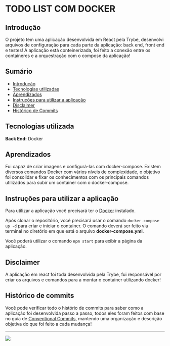 # TODO LIST COM DOCKER

## Introdução

O projeto tem uma aplicação desenvolvida em React pela Trybe, desenvolvi arquivos de configuração para cada parte da aplicação: back end, front end e testes! A aplicação está conteinerizada, foi feito a conexão entre os containeres e a orquestração com o compose da aplicação!

## Sumário

- [Introdução](#introdução)
- [Tecnologias utilizadas](#tecnologias-utilizada)
- [Aprendizados](#aprendizados)
- [Instruções para utilizar a aplicação](#instruções-para-utilizar-a-aplicação)
- [Disclaimer](#disclaimer)
- [Histórico de Commits](#histórico-de-commits)

## Tecnologias utilizada

**Back End:** Docker 

## Aprendizados

Fui capaz de criar imagens e configurá-las com docker-compose. Existem diversos comandos Docker com vários níveis de complexidade, o objetivo foi consolidar e fixar os conhecimentos com os principais comandos utilizados para subir um container com o docker-compose.

## Instruções para utilizar a aplicação

Para utilizar a aplicação você precisará ter o [Docker](https://docs.docker.com/engine/install/ubuntu/) instalado.

Após clonar o repositório, você precisará usar o comando `docker-compose up -d` para criar e iniciar o container. O comando deverá ser feito via terminal no diretório em que está o arquivo **docker-compose.yml**.

Você poderá utilizar o comando `npm start` para exibir a página da aplicação.

## Disclaimer

A aplicação em react foi toda desenvolvida pela Trybe, fui responsável por criar os arquivos e comandos para a montar o container utilizando docker!

## Histórico de commits

Você pode verificar todo o histório de commits para saber como a aplicação foi desenvolvida passo a passo, todos eles foram feitos com base no guia de [Conventional Commits](https://www.conventionalcommits.org/en/v1.0.0/), mantendo uma organização e descrição objetiva do que foi feito a cada mudança!
***
  <a href="https://www.linkedin.com/in/isaacalmeidafilho/">
    <img src="https://img.shields.io/badge/LinkedIn-0077B5?style=for-the-badge&logo=linkedin&logoColor=white" />
  </a>
